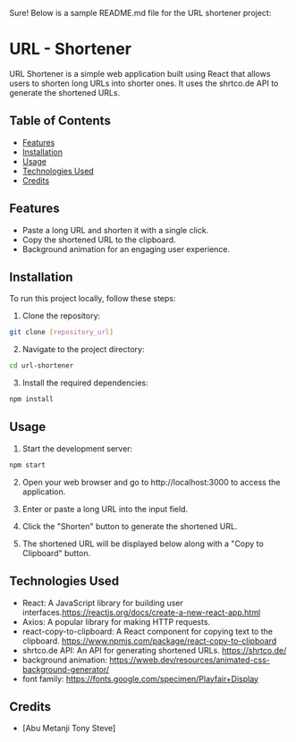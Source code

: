 Sure! Below is a sample README.md file for the URL shortener project:

# URL - Shortener

URL Shortener is a simple web application built using React that allows users to shorten long URLs into shorter ones. It uses the shrtco.de API to generate the shortened URLs.

## Table of Contents
- [Features](#features)
- [Installation](#installation)
- [Usage](#usage)
- [Technologies Used](#technologies-used)
- [Credits](#credits)


## Features

- Paste a long URL and shorten it with a single click.
- Copy the shortened URL to the clipboard.
- Background animation for an engaging user experience.

## Installation

To run this project locally, follow these steps:

1. Clone the repository:

```bash
git clone [repository_url]
```

2. Navigate to the project directory:

```bash
cd url-shortener
```

3. Install the required dependencies:

```bash
npm install
```

## Usage

1. Start the development server:

```bash
npm start
```

2. Open your web browser and go to http://localhost:3000 to access the application.

3. Enter or paste a long URL into the input field.

4. Click the "Shorten" button to generate the shortened URL.

5. The shortened URL will be displayed below along with a "Copy to Clipboard" button.

## Technologies Used

- React: A JavaScript library for building user interfaces.https://reactjs.org/docs/create-a-new-react-app.html
- Axios: A popular library for making HTTP requests. 
- react-copy-to-clipboard: A React component for copying text to the clipboard. https://www.npmjs.com/package/react-copy-to-clipboard
- shrtco.de API: An API for generating shortened URLs. https://shrtco.de/
- background animation: https://wweb.dev/resources/animated-css-background-generator/
- font family: https://fonts.google.com/specimen/Playfair+Display


## Credits

- [Abu Metanji Tony Steve]

